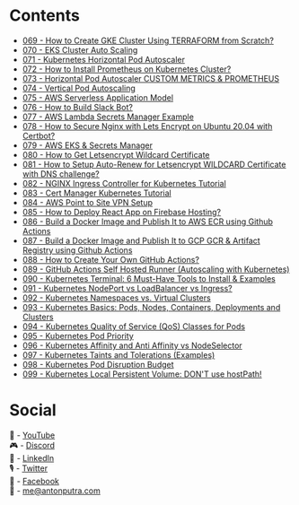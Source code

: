 
# Contents

- [069 - How to Create GKE Cluster Using TERRAFORM from Scratch?](lessons/069)
- [070 - EKS Cluster Auto Scaling](lessons/070)
- [071 - Kubernetes Horizontal Pod Autoscaler](lessons/071)
- [072 - How to Install Prometheus on Kubernetes Cluster?](lessons/072)
- [073 - Horizontal Pod Autoscaler CUSTOM METRICS & PROMETHEUS](lessons/073)
- [074 - Vertical Pod Autoscaling](lessons/074)
- [075 - AWS Serverless Application Model](lessons/075)
- [076 - How to Build Slack Bot?](lessons/076)
- [077 - AWS Lambda Secrets Manager Example](lessons/077)
- [078 - How to Secure Nginx with Lets Encrypt on Ubuntu 20.04 with Certbot?](lessons/078)
- [079 - AWS EKS & Secrets Manager](lessons/079)
- [080 - How to Get Letsencrypt Wildcard Certificate](lessons/080)
- [081 - How to Setup Auto-Renew for Letsencrypt WILDCARD Certificate with DNS challenge?](lessons/081)
- [082 - NGINX Ingress Controller for Kubernetes Tutorial](lessons/082)
- [083 - Cert Manager Kubernetes Tutorial](lessons/083)
- [084 - AWS Point to Site VPN Setup](lessons/084)
- [085 - How to Deploy React App on Firebase Hosting?](lessons/085)
- [086 - Build a Docker Image and Publish It to AWS ECR using Github Actions](lessons/086)
- [087 - Build a Docker Image and Publish It to GCP GCR & Artifact Registry using Github Actions](lessons/087)
- [088 - How to Create Your Own GitHub Actions?](lessons/088)
- [089 - GitHub Actions Self Hosted Runner (Autoscaling with Kubernetes)](lessons/089)
- [090 - Kubernetes Terminal: 6 Must-Have Tools to Install & Examples](lessons/090)
- [091 - Kubernetes NodePort vs LoadBalancer vs Ingress?](lessons/091)
- [092 - Kubernetes Namespaces vs. Virtual Clusters](lessons/092)
- [093 - Kubernetes Basics: Pods, Nodes, Containers, Deployments and Clusters](lessons/093)
- [094 - Kubernetes Quality of Service (QoS) Classes for Pods](lessons/094)
- [095 - Kubernetes Pod Priority](lessons/095)
- [096 - Kubernetes Affinity and Anti Affinity vs NodeSelector](lessons/096)
- [097 - Kubernetes Taints and Tolerations (Examples)](lessons/097)
- [098 - Kubernetes Pod Disruption Budget](lessons/098)
- [099 - Kubernetes Local Persistent Volume: DON'T use hostPath!](lessons/099)

# Social

🎥 - [YouTube](https://www.youtube.com/c/AntonPutra)  
🎮 - [Discord](https://discord.gg/Wy5SPDSTjX)  
💼 - [LinkedIn](https://www.linkedin.com/in/anton-putra)  
🎙 - [Twitter](https://twitter.com/antonvputra)  
👥 - [Facebook](https://www.facebook.com/profile.php?id=100037229408982)  
📨 - me@antonputra.com  
